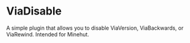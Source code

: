# ViaDisable
A simple plugin that allows you to disable ViaVersion, ViaBackwards, or ViaRewind. Intended for Minehut.
